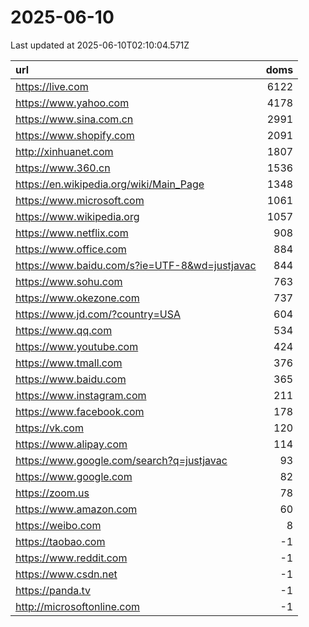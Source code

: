 # 2025-06-10

<!-- BEGIN -->
Last updated at 2025-06-10T02:10:04.571Z

url | doms
:- | -:
https://live.com | 6122
https://www.yahoo.com | 4178
https://www.sina.com.cn | 2991
https://www.shopify.com | 2091
http://xinhuanet.com | 1807
https://www.360.cn | 1536
https://en.wikipedia.org/wiki/Main_Page | 1348
https://www.microsoft.com | 1061
https://www.wikipedia.org | 1057
https://www.netflix.com | 908
https://www.office.com | 884
https://www.baidu.com/s?ie=UTF-8&wd=justjavac | 844
https://www.sohu.com | 763
https://www.okezone.com | 737
https://www.jd.com/?country=USA | 604
https://www.qq.com | 534
https://www.youtube.com | 424
https://www.tmall.com | 376
https://www.baidu.com | 365
https://www.instagram.com | 211
https://www.facebook.com | 178
https://vk.com | 120
https://www.alipay.com | 114
https://www.google.com/search?q=justjavac | 93
https://www.google.com | 82
https://zoom.us | 78
https://www.amazon.com | 60
https://weibo.com | 8
https://taobao.com | -1
https://www.reddit.com | -1
https://www.csdn.net | -1
https://panda.tv | -1
http://microsoftonline.com | -1
<!-- END -->
